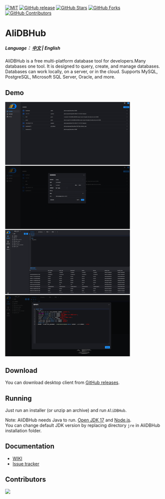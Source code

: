 [![MIT](https://img.shields.io/badge/license-MIT-blue.svg)](https://github.com/alibaba/ali-dbhub/blob/main/LICENSE)
[![GitHub release](https://img.shields.io/github/release/alibaba/ali-dbhub)](https://github.com/alibaba/ali-dbhub/releases)
[![GitHub Stars](https://img.shields.io/github/stars/alibaba/ali-dbhub)](https://github.com/alibaba/ali-dbhub/stargazers)
[![GitHub Forks](https://img.shields.io/github/forks/alibaba/ali-dbhub)](https://github.com/alibaba/ali-dbhub/fork)
[![GitHub Contributors](https://img.shields.io/github/contributors/alibaba/ali-dbhub)](https://github.com/alibaba/ali-dbhub/graphs/contributors)
# AliDBHub
##### Language： [中文](README.md) | English

AliDBHub is a free multi-platform database tool for developers.Many databases one tool. It is designed to query, create, and manage databases. Databases can work locally, on a server, or in the cloud. Supports MySQL, PostgreSQL, Microsoft SQL Server, Oracle, and more. 

## Demo
<a href="document/img1.png"><img src="document/img1.png" width="400"/></a>
<a href="document/img2.png"><img src="document/img2.png" width="400"/></a>
<a href="document/img3.png"><img src="document/img3.png" width="400"/></a>
<a href="document/img4.png"><img src="document/img4.png" width="400"/></a>


## Download

You can download desktop client from <a href="https://github.com/alibaba/ali-dbhub/releases">GitHub releases</a>.  

## Running

Just run an installer (or unzip an archive) and run `AliDBHub`.

Note: AliDBHub needs Java to run. <a href="https://adoptopenjdk.net/" target="_blank">Open JDK 17</a> and <a href="https://nodejs.org/" target="_blank">Node.js</a>.  
You can change default JDK version by replacing directory `jre` in AliDBHub installation folder.

## Documentation

* <a href="https://github.com/alibaba/ali-dbhub/wiki">WIKI</a>
* <a href="https://github.com/alibaba/ali-dbhub/issues">Issue tracker</a>

## Contributors

<a href="https://github.com/alibaba/ali-dbhub/graphs/contributors">
  <img src="https://contrib.rocks/image?repo=alibaba/ali-dbhub" />
</a>